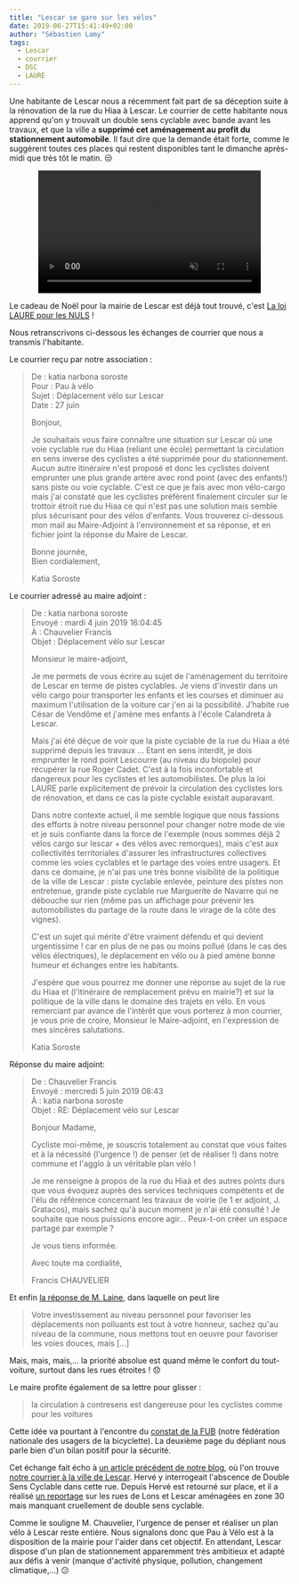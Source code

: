 ```yaml
---
title: "Lescar se gare sur les vélos"
date: 2019-06-27T15:41:49+02:00
author: "Sébastien Lamy"
tags:
  - Lescar
  - courrier
  - DSC
  - LAURE
---
```


Une habitante de Lescar nous a récemment fait part de sa déception suite à la
rénovation de la rue du Hiaa à Lescar. Le courrier de cette habitante nous 
apprend qu'on y trouvait un double sens cyclable avec bande avant les travaux, 
et que la ville a **supprimé cet aménagement au profit du stationnement automobile**. 
Il faut dire que la demande était forte, comme le suggèrent toutes ces places 
qui restent disponibles tant le dimanche après-midi que très tôt le matin. :unamused:

<p style="text-align:center">
<video width="400" height="220" controls muted="muted" src="https://video-cdg2-1.xx.fbcdn.net/v/t42.9040-2/65003473_448030145974134_4470233546866294784_n.mp4?_nc_cat=102&amp;efg=eyJ2ZW5jb2RlX3RhZyI6InN2ZV9zZCJ9&amp;_nc_oc=AQkXlSt0qxseme6LCOkora1ODkNHO8pdd9m9J30dmvRhV-IUHmRnxBAA0xh2UpIRucPGypEQdPpz1L7ILuHBfkmU&amp;_nc_ht=video-cdg2-1.xx&amp;oh=2779b589cc7efd0134078f769650b448&amp;oe=5DA12694"></video>
</p>

Le cadeau de Noël pour la mairie de Lescar est déjà tout trouvé, c'est [La loi
LAURE pour les NULS] !

Nous retranscrivons ci-dessous les échanges de courrier que nous
a transmis l'habitante.

Le courrier reçu par notre association :
 
> De : 	katia narbona soroste  
> Pour : 	Pau à vélo  
> Sujet : 	Déplacement vélo sur Lescar  
> Date : 	27 juin
> 
> Bonjour,
> 
> Je souhaitais vous faire connaître une situation sur Lescar où une voie 
> cyclable rue du Hiaa (reliant une école) permettant la circulation en sens 
> inverse des cyclistes a été supprimée pour du stationnement. Aucun autre 
> itinéraire n'est proposé et donc les cyclistes doivent emprunter une plus 
> grande artère avec rond point (avec des enfants!) sans piste ou voie cyclable. 
> C'est ce que je fais avec mon vélo-cargo mais j'ai constaté que les cyclistes 
> préfèrent finalement circuler sur le trottoir étroit  rue du Hiaa ce qui n'est 
> pas une solution mais semble plus sécurisant pour des vélos d'enfants.
> Vous trouverez ci-dessous mon mail au Maire-Adjoint à l'environnement et sa 
> réponse, et en fichier joint la réponse du Maire de Lescar.
>
> Bonne journée,  
> Bien cordialement,
>
> Katia Soroste

Le courrier adressé au maire adjoint :

> De : katia narbona soroste   
> Envoyé : mardi 4 juin 2019 16:04:45   
> À : Chauvelier Francis   
> Objet : Déplacement vélo sur Lescar 
>
> Monsieur le maire-adjoint,
>
> Je me permets de vous écrire au sujet de l'aménagement du territoire de Lescar 
> en terme de pistes cyclables. Je viens d'investir dans un vélo cargo pour 
> transporter les enfants et les courses et diminuer au maximum l'utilisation de 
> la voiture car j'en ai la possibilité. J’habite rue César de Vendôme et j'amène
> mes enfants à l'école Calandreta à Lescar.
> 
> Mais j'ai été déçue de voir que la piste cyclable de la rue du Hiaa a été 
> supprimé depuis les travaux ... Etant en sens interdit, je dois emprunter le 
> rond point Lescourre (au niveau du biopole) pour récupérer la rue Roger Cadet. 
> C'est à la fois inconfortable et dangereux pour les cyclistes et les 
> automobilistes. De plus la loi LAURE parle explicitement de prévoir la 
> circulation des cyclistes lors de rénovation, et dans ce cas la piste cyclable 
> existait auparavant.
> 
> Dans notre contexte actuel, il me semble logique que nous fassions des efforts 
> à notre niveau personnel pour changer notre mode de vie et je suis confiante 
> dans la force de l'exemple (nous sommes déjà 2 vélos cargo sur lescar + des 
> vélos avec remorques), mais c'est aux collectivités territoriales d'assurer les
>  infrastructures collectives comme les voies cyclables et le partage des voies 
> entre usagers. Et dans ce domaine, je n'ai pas une très bonne visibilité de la 
> politique de la ville de Lescar : piste cyclable enlevée, peinture des pistes 
> non entretenue, grande piste cyclable rue Marguerite de Navarre qui ne débouche
> sur rien (même pas un affichage pour prévenir les automobilistes du partage de
> la route dans le virage de la côte des vignes).
>
> C'est un sujet qui mérite d'être vraiment défendu et qui devient urgentissime !
>  car en plus de ne pas ou moins pollué (dans le cas des vélos électriques), le 
> déplacement en vélo ou à pied amène bonne humeur et échanges entre les 
> habitants. 
> 
> J'espère que vous pourrez me donner une réponse au sujet de la rue du Hiaa et 
> (l'itinéraire de remplacement prévu en mairie?) et sur la politique de la ville
>  dans le domaine des trajets en vélo.
> En vous remerciant par avance de l'intérêt que vous porterez à mon courrier, je
> vous prie de croire, Monsieur le Maire-adjoint, en l'expression de mes 
> sincères salutations.
>
> Katia Soroste

Réponse du maire adjoint: 

> De : Chauvelier Francis   
> Envoyé : mercredi 5 juin 2019 08:43   
> À : katia narbona soroste   
> Objet : RE: Déplacement vélo sur Lescar
> 
> Bonjour Madame,
>
> Cycliste moi-même, je souscris totalement au constat que vous faites et à la 
> nécessité (l'urgence !) de penser (et de réaliser !) dans notre commune et 
> l'agglo à un véritable plan vélo !
> 
> Je me renseigne à propos de la rue du Hiaà et des autres points durs que vous 
> évoquez auprès des services techniques compétents et de l'élu de référence 
> concernant les travaux de voirie (le 1 er adjoint, J. Gratacos), mais sachez 
> qu'à aucun moment je n'ai été consulté ! Je souhaite que nous puissions encore
> agir... Peux-t-on créer un espace partagé par exemple ?
> 
> Je vous tiens informée.
> 
> Avec toute ma cordialité,
>
> Francis CHAUVELIER

Et enfin [la réponse de M. Laine], dans laquelle on peut lire 

> Votre investissement au niveau personnel pour favoriser les déplacements non
> polluants est tout à votre honneur, sachez qu'au niveau de la commune, nous
> mettons tout en oeuvre pour favoriser les voies douces, mais [...]

Mais, mais, mais,... la priorité absolue est quand même le confort du 
tout-voiture, surtout dans les rues étroites ! :disappointed:



Le maire profite également de sa lettre pour glisser : 

> la circulation à contresens est dangereuse pour les cyclistes comme pour les voitures

Cette idée va pourtant à l'encontre du [constat de la FUB][] (notre fédération 
nationale des usagers de la bicyclette). La deuxième page du dépliant nous parle
bien d'un bilan positif pour la sécurité.

Cet échange fait écho à [un article précédent de notre blog], où l'on trouve 
[notre courrier à la ville de Lescar]. Hervé y interrogeait l'abscence de
Double Sens Cyclable dans cette rue. Depuis Hervé est retourné sur place, et 
il a réalisé [un reportage] sur les rues de Lons et Lescar aménagées en zone 30 
mais manquant cruellement de double sens cyclable.


Comme le souligne M. Chauvelier, l'urgence de penser et réaliser un plan vélo à
Lescar reste entière. Nous signalons donc que Pau à Vélo est à la disposition
de la mairie pour l'aider dans cet objectif. En attendant, 
Lescar dispose d'un plan de stationnement apparemment très ambitieux et adapté 
aux défis à venir (manque d'activité physique, pollution, changement 
climatique,...) :confused:

[un reportage]: /blog/2019/zone-30-sauf-velo/
[un article précédent de notre blog]: /blog/2018/visite-de-lescar/
[notre courrier à la ville de Lescar]: /blog/2018/visite-de-lescar/courrier-pav-lescar-25nov2018.pdf
[la loi LAURE pour les nuls]: https://www.legifrance.gouv.fr/affichCodeArticle.do?cidTexte=LEGITEXT000006074220&idArticle=LEGIARTI000006833430&dateTexte=20090518
[la réponse de M. Laine]: reponse-du-maire-de-lescar.pdf
[constat de la FUB]: https://www.fub.fr/sites/fub/files/fub/Amenagements/depliant_doubles_sens_cyclables_2013_web.pdf